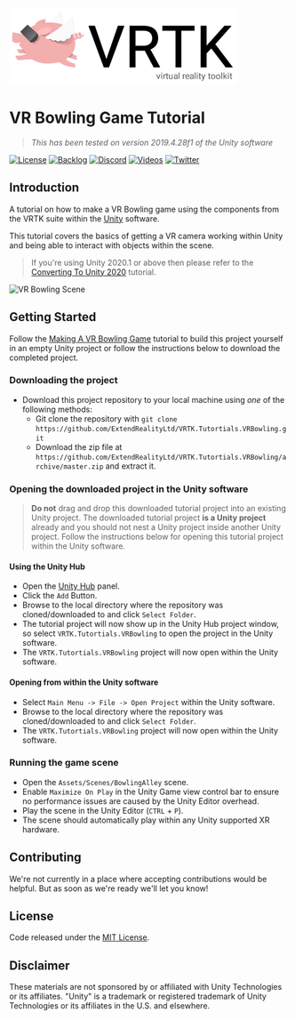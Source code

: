 [![VRTK logo][VRTK-Image]](#)

# VR Bowling Game Tutorial

> _This has been tested on version 2019.4.28f1 of the Unity software_

[![License][License-Badge]][License]
[![Backlog][Backlog-Badge]][Backlog]
[![Discord][Discord-Badge]][Discord]
[![Videos][Videos-Badge]][Videos]
[![Twitter][Twitter-Badge]][Twitter]

## Introduction

A tutorial on how to make a VR Bowling game using the components from the VRTK suite within the [Unity] software.

This tutorial covers the basics of getting a VR camera working within Unity and being able to interact with objects within the scene.

> If you're using Unity 2020.1 or above then please refer to the [Converting To Unity 2020] tutorial.

![VR Bowling Scene](https://user-images.githubusercontent.com/36199993/74746663-af050780-525d-11ea-8eb0-6ba279fed0f7.gif)

## Getting Started

Follow the [Making A VR Bowling Game] tutorial to build this project yourself in an empty Unity project or follow the instructions below to download the completed project.

### Downloading the project

* Download this project repository to your local machine using *one* of the following methods:
  * Git clone the repository with `git clone https://github.com/ExtendRealityLtd/VRTK.Tutortials.VRBowling.git`
  * Download the zip file at `https://github.com/ExtendRealityLtd/VRTK.Tutortials.VRBowling/archive/master.zip` and extract it.

### Opening the downloaded project in the Unity software

> **Do not** drag and drop this downloaded tutorial project into an existing Unity project. The downloaded tutorial project **is a Unity project** already and you should not nest a Unity project inside another Unity project. Follow the instructions below for opening this tutorial project within the Unity software.

#### Using the Unity Hub

* Open the [Unity Hub] panel.
* Click the `Add` Button.
* Browse to the local directory where the repository was cloned/downloaded to and click `Select Folder`.
* The tutorial project will now show up in the Unity Hub project window, so select `VRTK.Tutortials.VRBowling` to open the project in the Unity software.
* The `VRTK.Tutortials.VRBowling` project will now open within the Unity software.

#### Opening from within the Unity software

* Select `Main Menu -> File -> Open Project` within the Unity software.
* Browse to the local directory where the repository was cloned/downloaded to and click `Select Folder`.
* The `VRTK.Tutortials.VRBowling` project will now open within the Unity software.

### Running the game scene

* Open the `Assets/Scenes/BowlingAlley` scene.
* Enable `Maximize On Play` in the Unity Game view control bar to ensure no performance issues are caused by the Unity Editor overhead.
* Play the scene in the Unity Editor (`CTRL` + `P`).
* The scene should automatically play within any Unity supported XR hardware.

## Contributing

We're not currently in a place where accepting contributions would be helpful. But as soon as we're ready we'll let you know!

## License

Code released under the [MIT License][License].

## Disclaimer

These materials are not sponsored by or affiliated with Unity Technologies or its affiliates. "Unity" is a trademark or registered trademark of Unity Technologies or its affiliates in the U.S. and elsewhere.

[VRTK-Image]: https://raw.githubusercontent.com/ExtendRealityLtd/related-media/main/github/readme/vrtk.png
[Unity]: https://unity3d.com/
[Converting To Unity 2020]: Documentation/Tutorials/03.ConvertingToUnity2020/README.md
[Making A VR Bowling Game]: Documentation/Tutorials/01.MakingAVRBowlingGame/README.md

[License-Badge]: https://img.shields.io/github/license/ExtendRealityLtd/VRTK.svg
[Backlog-Badge]: https://img.shields.io/badge/project-backlog-78bdf2.svg

[Discord-Badge]: https://img.shields.io/badge/discord--7289DA.svg?style=social&logo=discord
[Videos-Badge]: https://img.shields.io/badge/youtube--e52d27.svg?style=social&logo=youtube
[Twitter-Badge]: https://img.shields.io/badge/twitter--219eeb.svg?style=social&logo=twitter

[License]: LICENSE.md
[Backlog]: http://tracker.vrtk.io

[Discord]: https://discord.com/invite/bRNS6hr
[Videos]: http://videos.vrtk.io
[Twitter]: https://twitter.com/VR_Toolkit

[Unity Hub]: https://docs.unity3d.com/Manual/GettingStartedUnityHub.html
